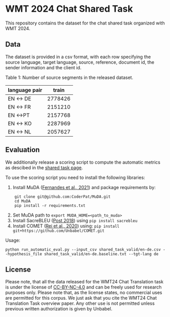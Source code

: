 # WMT 2024 Chat Shared Task

This repository contains the dataset for the chat shared task organized with WMT 2024.

## Data

The dataset is provided in a csv format, with each row specifying the source language, target language, source, reference, document id, the sender information and the client id.

Table 1: Number of source segments in the released dataset.

|language pair	|train	|
|---	|---	|
|EN <-> DE	|2778426	|
|EN <-> FR	|2151210	|
|EN <->PT	|2157768	|
|EN <-> KO	  |2287969	|
|EN <-> NL	  |2057627	| 


## Evaluation 

We additionally release a scoring script to compute the automatic metrics as descibed in the [shared task page](https://www2.statmt.org/wmt24/chat-task.html).

To use the scoring script you need to install the following libraries:

1. Install MuDA ([Fernandes et al., 2021](https://aclanthology.org/2023.acl-long.36/)) and package requirements by:
```
    git clone git@github.com:CoderPat/MuDA.git
    cd MuDA
    pip install -r requirements.txt
```
2. Set MuDA path to `export MUDA_HOME=<path_to_muda>`
3. Install SacreBLEU ([Post 2018](https://aclanthology.org/W18-6319/)) using ```pip install sacrebleu```
4. Install COMET ([Rei et al., 2020](https://aclanthology.org/2020.emnlp-main.213/)) using:
```pip install git+https://github.com/Unbabel/COMET.git```


Usage:

```python run_automatic_eval.py --input_csv shared_task_valid/en-de.csv --hypothesis_file shared_task_valid/en-de.baseline.txt --tgt-lang de```

## License

Please note, that all the data released for the WMT24 Chat Translation task is under the license of [CC-BY-NC-4.0](https://creativecommons.org/licenses/by-nc/4.0/) and can be freely used for research purposes only. Please note that, as the license states, no commercial uses are permitted for this corpus. We just ask that you cite the WMT24 Chat Translation Task overview paper. Any other use is not permitted unless previous written authorization is given by Unbabel.
